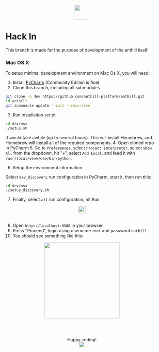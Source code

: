 
<div align="center">
<img src="https://cloud.githubusercontent.com/assets/1666014/26267105/0169f088-3cf1-11e7-93e9-2d0d0169eacc.png" width="48">
</div>

# Hack In

This branch is made for the purpose of development of the anthill itself.

### Mac OS X

To setup minimal development environment on Mac Os X, you will need:

1. Install [PyCharm](https://www.jetbrains.com/pycharm/download) (Community Edition is fine)
2. Clone this branch, including all submodules

```bash
git clone -b dev https://github.com/anthill-platform/anthill.git
cd anthill
git submodule update --init --recursive
```
3. Run installation script
```bash
cd dev/osx
./setup.sh
```
It would take awhile (up to several hours).
This will install Homebrew, and Homebrew will install all of the required components.
4. Open cloned repo in PyCharm 
5. Go to `Preferences`, select `Project Interpreter`, select `Show All` from the dropdown,
hit "+", select `Add Local`, and feed it with `/usr/local/venv/dev/bin/python`.

6. Setup the environment information

Select `dev_discovery` run configuration in PyCharm, start it, then run this:
```bash
cd dev/osx
./setup_discovery.sh
```
7. Finally, select `all` run configuration, hit Run

<div align="center">
<img src="https://user-images.githubusercontent.com/1666014/32844921-379a61a6-ca2c-11e7-8640-3a4403a30187.png" height="24">
</div>
<br>

8. Open `http://localhost:9500` in your browser
9. Press "Proceed", login using username `root` and password `anthill`.
10. You should see something like this:

<div align="center">
<a href="https://user-images.githubusercontent.com/1666014/32834423-3b24fef6-ca0b-11e7-8276-240d3ccb6ce8.png"><img src="https://user-images.githubusercontent.com/1666014/32834374-0ba5b288-ca0b-11e7-8f2a-0d6729f76a60.png" width="250"></a>
</div>

<br><br>
<div align="center">
Happy coding!<br>
<img src="https://user-images.githubusercontent.com/1666014/32833678-417e7866-ca08-11e7-993c-72eacab0fbee.gif">
</div>

